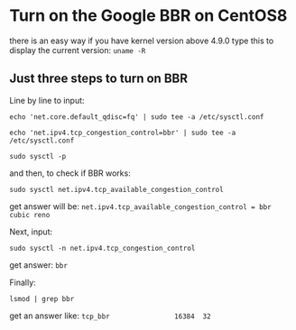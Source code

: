 # Turn on the Google BBR on CentOS8
there is an easy way if you have kernel version above 4.9.0
type this to display the current version:
`uname -R`

## Just three steps to turn on BBR
Line by line to input:

`echo 'net.core.default_qdisc=fq' | sudo tee -a /etc/sysctl.conf`

`echo 'net.ipv4.tcp_congestion_control=bbr' | sudo tee -a /etc/sysctl.conf`

`sudo sysctl -p`

and then, to check if BBR works:

`sudo sysctl net.ipv4.tcp_available_congestion_control` 

get answer will be:
`net.ipv4.tcp_available_congestion_control = bbr cubic reno`

Next, input:

`sudo sysctl -n net.ipv4.tcp_congestion_control`

get answer:
`bbr`

Finally:

`lsmod | grep bbr`

get an answer like:
`tcp_bbr                16384  32`

